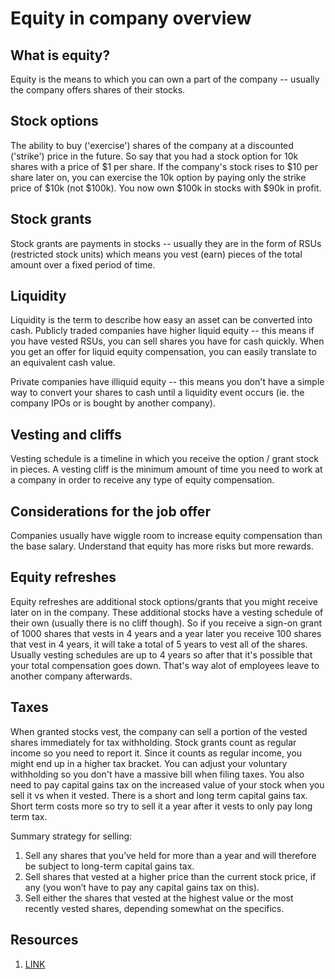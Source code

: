 # Equity in company overview

## What is equity?

Equity is the means to which you can own a part of the company -- usually the company offers shares of their stocks. 

## Stock options

The ability to buy ('exercise') shares of the company at a discounted ('strike') price in the future. So say that you had a stock option for 10k shares with a price of $1 per share. If the company's stock rises to $10 per share later on, you can exercise the 10k option by paying only the strike price of $10k (not $100k). You now own $100k in stocks with $90k in profit.

## Stock grants

Stock grants are payments in stocks -- usually they are in the form of RSUs (restricted stock units) which means you vest (earn) pieces of the total amount over a fixed period of time. 

## Liquidity

Liquidity is the term to describe how easy an asset can be converted into cash. Publicly traded companies have higher liquid equity -- this means if you have vested RSUs, you can sell shares you have for cash quickly. When you get an offer for liquid equity compensation, you can easily translate to an equivalent cash value.

Private companies have illiquid equity -- this means you don't have a simple way to convert your shares to cash until a liquidity event occurs (ie. the company IPOs or is bought by another company).

## Vesting and cliffs

Vesting schedule is a timeline in which you receive the option / grant stock in pieces. A vesting cliff is the minimum amount of time you need to work at a company in order to receive any type of equity compensation.

## Considerations for the job offer

Companies usually have wiggle room to increase equity compensation than the base salary. Understand that equity has more risks but more rewards.

## Equity refreshes

Equity refreshes are additional stock options/grants that you might receive later on in the company. These additional stocks have a vesting schedule of their own (usually there is no cliff though). So if you receive a sign-on grant of 1000 shares that vests in 4 years and a year later you receive 100 shares that vest in 4 years, it will take a total of 5 years to vest all of the shares. Usually vesting schedules are up to 4 years so after that it's possible that your total compensation goes down. That's way alot of employees leave to another company afterwards.

## Taxes

When granted stocks vest, the company can sell a portion of the vested shares immediately for tax withholding. Stock grants count as regular income so you need to report it. Since it counts as regular income, you might end up in a higher tax bracket. You can adjust your voluntary withholding so you don't have a massive bill when filing taxes. You also need to pay capital gains tax on the increased value of your stock when you sell it vs when it vested. There is a short and long term capital gains tax. Short term costs more so try to sell it a year after it vests to only pay long term tax. 

Summary strategy for selling:
1. Sell any shares that you’ve held for more than a year and will therefore be subject to long-term capital gains tax.
2. Sell shares that vested at a higher price than the current stock price, if any (you won’t have to pay any capital gains tax on this).
3. Sell either the shares that vested at the highest value or the most recently vested shares, depending somewhat on the specifics.


## Resources

1. [LINK](https://medium.com/swlh/tech-equity-compensation-crash-course-e887291bfcbc)
